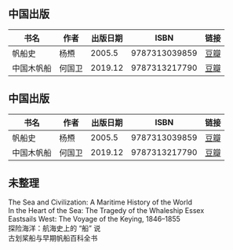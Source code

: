 ## 中国出版
|  书名     | 作者   | 出版日期 | ISBN          | 链接                                              |
|-----------|--------|----------|---------------|---------------------------------------------------|
| 帆船史    | 杨槱   |   2005.5 | 9787313039859 | [豆瓣](https://book.douban.com/subject/1398475/)  |
| 中国木帆船| 何国卫 |  2019.12 | 9787313217790 | [豆瓣](https://book.douban.com/subject/34984070/) |

## 中国出版

| 书名         | 作者   | 出版日期 | ISBN           | 链接                       |
|--------------|--------|----------|----------------|----------------------------|
| 帆船史       | 杨槱   | 2005.5   | 9787313039859  | [豆瓣](https://book.douban.com/subject/1398475/) |
| 中国木帆船   | 何国卫 | 2019.12  | 9787313217790  | [豆瓣](https://book.douban.com/subject/34984070/) |



## 未整理
The Sea and Civilization: A Maritime History of the World  
In the Heart of the Sea: The Tragedy of the Whaleship Essex  
Eastsails West: The Voyage of the Keying, 1846–1855  
探险海洋：航海史上的 “船” 说  
古划桨船与早期帆船百科全书  

